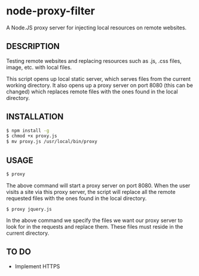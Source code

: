 # node-proxy-filter
A Node.JS proxy server for injecting local resources on remote websites. 

## DESCRIPTION

Testing remote websites and replacing resources such as .js, .css files,
image, etc. with local files.

This script opens up local static server, which serves files from the
current working directory. It also opens up a proxy server on port 8080
(this can be changed) which replaces remote files with the ones found 
in the local directory.

## INSTALLATION

```bash
$ npm install -g
$ chmod +x proxy.js
$ mv proxy.js /usr/local/bin/proxy
```

## USAGE

```bash
$ proxy
```

The above command will start a proxy server on port 8080.
When the user visits a site via this proxy server, the script will replace
all the remote requested files with the ones found in the local directory.

```
$ proxy jquery.js
```

In the above command we specify the files we want our proxy server 
to look for in the requests and replace them. These files must reside 
in the current directory.

## TO DO
* Implement HTTPS